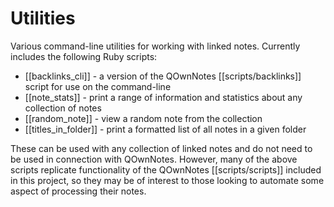 # Utilities

Various command-line utilities for working with linked notes. Currently includes the following Ruby scripts:

* [[backlinks_cli]] - a version of the QOwnNotes [[scripts/backlinks]] script for use on the command-line
* [[note_stats]] - print a range of information and statistics about any collection of notes
* [[random_note]] - view a random note from the collection
* [[titles_in_folder]] - print a formatted list of all notes in a given folder

These can be used with any collection of linked notes and do not need to be used in connection with QOwnNotes. However, many of the above scripts replicate functionality of the QOwnNotes [[scripts/scripts]] included in this project, so they may be of interest to those looking to automate some aspect of processing their notes.
